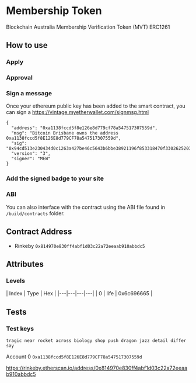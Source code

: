 # Membership Token
Blockchain Australia Membership Verification Token (MVT) ERC1261

## How to use

### Apply


### Approval


### Sign a message
Once your ethereum public key has been added to the smart contract, you can sign a https://vintage.myetherwallet.com/signmsg.html

```
{
  "address": "0xa1138fccd5f8e126e8d779cf78a547517307559d",
  "msg": "Bitcoin Brisbane owns the address 0xa1138fccd5f8E126E8d779CF78a547517307559d",
  "sig": "0x94cd513e230434d0c1263a427be46c5643b6bbe38921196f853318470f330262520347893866fa06bc24f3ecdad58ea5b94c159db86a83e55314f9db163d783f1b",
  "version": "3",
  "signer": "MEW"
}
```

### Add the signed badge to your site


### ABI
You can also interface with the contract using the ABI file found in `/build/contracts` folder.

## Contract Address

* Rinkeby `0x814970e830ff4abf1d03c22a72eeaab910abbdc5`

## Attributes

### Levels

| Index | Type | Hex |
|---|---|---|---|
| 0 | life | 0x6c696665 |

## Tests
### Test keys
`tragic near rocket across biology shop push dragon jazz detail differ say`

Account 0
`0xa1138fccd5f8E126E8d779CF78a547517307559d`

https://rinkeby.etherscan.io/address/0x814970e830ff4abf1d03c22a72eeaab910abbdc5
